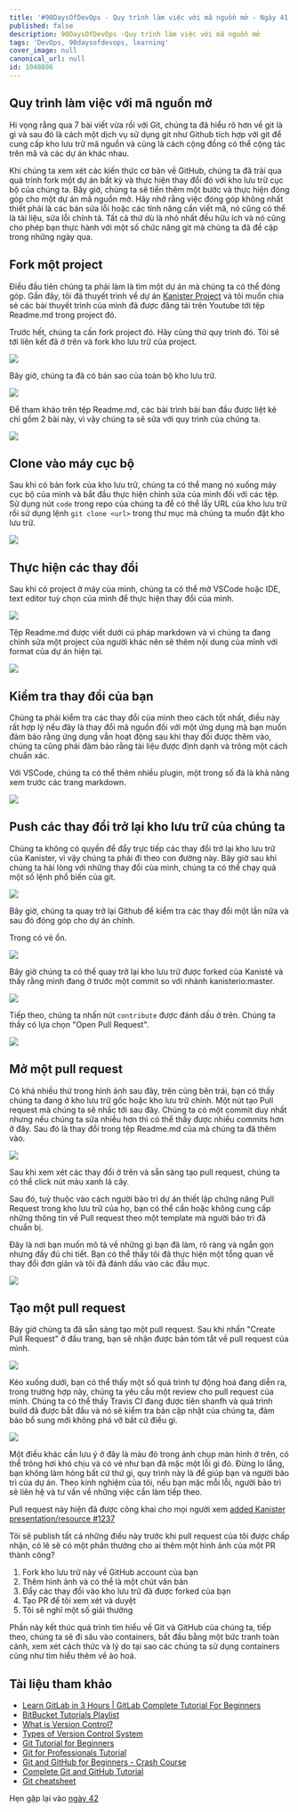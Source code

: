 ```yaml
---
title: '#90DaysOfDevOps - Quy trình làm việc với mã nguồn mở - Ngày 41'
published: false
description: 90DaysOfDevOps -Quy trình làm việc với mã nguồn mở
tags: 'DevOps, 90daysofdevops, learning'
cover_image: null
canonical_url: null
id: 1048806
---
```


## Quy trình làm việc với mã nguồn mở

Hi vọng rằng qua 7 bài viết vừa rồi với Git, chúng ta đã hiểu rõ hơn về git là gì và sau đó là cách một dịch vụ sử dụng git như Github tích hợp với git để cung cấp kho lưu trữ mã nguồn và cũng là cách cộng đồng có thể cộng tác trên mã và các dự án khác nhau. 

Khi chúng ta xem xét các kiến thức cơ bản về GitHub, chúng ta đã trải qua quá trình fork một dự án bất kỳ và thực hiện thay đổi đó với kho lưu trữ cục bộ của chúng ta. Bây giờ, chúng ta sẽ tiến thêm một bước và thực hiện đóng góp cho một dự án mã nguồn mở. Hãy nhớ rằng việc đóng góp không nhất thiết phải là các bản sửa lỗi hoặc các tính năng cần viết mã, nó cũng có thể là tài liệu, sửa lỗi chính tả. Tất cả thứ dù là nhỏ nhất đều hữu ích và nó cũng cho phép bạn thực hành với một số chức năng git mà chúng ta đã đề cập trong những ngày qua.

## Fork một project

Điều đầu tiên chúng ta phải làm là tìm một dự án mà chúng ta có thể đóng góp. Gần đây, tôi đã thuyết trình về dự án [Kanister Project](https://github.com/kanisterio/kanister) và tôi muốn chia sẻ các bài thuyết trình của mình đã được đăng tải trên Youtube tới tệp Readme.md trong project đó. 

Trước hết, chúng ta cần fork project đó. Hãy cùng thử quy trình đó. Tôi sẽ tới liên kết đã ở trên và fork kho lưu trữ của project.

![](../../Days/Images/Day41_Git1.png)

Bây giờ, chúng ta đã có bản sao của toàn bộ kho lưu trữ.

![](../../Days/Images/Day41_Git2.png)

Để tham khảo trên tệp Readme.md, các bài trình bài ban đầu được liệt kê chỉ gồm 2 bài này, vì vậy chúng ta sẽ sửa với quy trình của chúng ta.

![](../../Days/Images/Day41_Git3.png)

## Clone vào máy cục bộ

Sau khi có bản fork của kho lưu trữ, chúng ta có thể mang nó xuống máy cục bộ của mình và bắt đầu thực hiện chỉnh sửa của mình đối với các tệp. Sử dụng nút `code` trong repo của chúng ta để có thể lấy URL của kho lưu trữ rồi sử dụng lệnh `git clone <url>` trong thư mục mà chúng ta muốn đặt kho lưu trữ.

![](../../Days/Images/Day41_Git4.png)

## Thực hiện các thay đổi

Sau khi có project ở máy của mình, chúng ta có thể mở VSCode hoặc IDE, text editor tuỳ chọn của mình để thực hiện thay đổi của mình.

![](../../Days/Images/Day41_Git5.png)

Tệp Readme.md được viết dưới cú pháp markdown và vì chúng ta đang chỉnh sửa một project của người khác nên sẽ thêm nội dung của mình với format của dự án hiện tại.

![](../../Days/Images/Day41_Git6.png)

## Kiểm tra thay đổi của bạn


Chúng ta phải kiểm tra các thay đổi của mình theo cách tốt nhất, điều này rất hợp lý nếu đây là thay đổi mã nguồn đối với một ứng dụng mà bạn muốn đảm bảo rằng ứng dụng vẫn hoạt động sau khi thay đổi được thêm vào, chúng ta cũng phải đảm bảo rằng tài liệu được định dạnh và trông một cách chuẩn xác.

Với VSCode, chúng ta có thể thêm nhiều plugin, một trong số đá là khả năng xem trước các trang markdown.

![](../../Days/Images/Day41_Git7.png)

## Push các thay đổi trở lại kho lưu trữ của chúng ta

Chúng ta không có quyền để đẩy trực tiếp các thay đổi trở lại kho lưu trữ của Kanister, vì vậy chúng ta phải đi theo con đường này. Bây giờ sau khi chúng ta hài lòng với những thay đổi cùa mình, chúng ta có thể chạy quả một số lệnh phổ biến của git.

![](../../Days/Images/Day41_Git8.png)

Bây giờ, chúng ta quay trở lại Github để kiểm tra các thay đổi một lần nữa và sau đó đóng góp cho dự án chính.

Trong có vẻ ổn.

![](../../Days/Images/Day41_Git9.png)

Bây giờ chúng ta có thể quay trở lại kho lưu trữ được forked của Kanistẻ và thấy rằng mình đang ở trước một commit so với nhánh kanisterio:master.

![](../../Days/Images/Day41_Git10.png)

Tiếp theo, chúng ta nhấn nút `contribute` được đánh dấu ở trên. Chúng ta thấy có lựa chọn "Open Pull Request".

![](../../Days/Images/Day41_Git11.png)

## Mở một pull request

Có khá nhiều thứ trong hình ảnh sau đây, trên cùng bên trái, bạn có thấy chúng ta đang ở kho lưu trữ gốc hoặc kho lưu trữ chính. Một nút tạo Pull request mà chúng ta sẽ nhắc tới sau đây. Chúng ta có một commit duy nhất nhưng nếu chúng ta sửa nhiều hơn thì có thể thấy được nhiều commits hơn ở đây. Sau đó là thay đổi trong tệp Readme.md của mà chúng ta đã thêm vào.

![](../../Days/Images/Day41_Git12.png)


Sau khi xem xét các thay đổi ở trên và sẵn sàng tạo pull request, chúng ta có thể click nút màu xanh lá cây.

Sau đó, tuỳ thuộc vào cách người bảo trì dự án thiết lập chứng năng Pull Request trong kho lưu trữ của họ, bạn có thể cần hoặc không cung cấp những thông tin về Pull request theo một template mà người bảo trì đã chuẩn bị.

Đây là nơi bạn muốn mô tả về những gì bạn đã làm, rõ ràng và ngắn gọn nhưng đầy đủ chi tiết. Bạn có thể thấy tôi đã thực hiện một tổng quan về thay đổi đơn giản và tôi đã đánh dấu vào các đầu mục.

![](../../Days/Images/Day41_Git13.png)

## Tạo một pull request

Bây giờ chúng ta đã sẵn sàng tạo một pull request. Sau khi nhấn "Create Pull Request" ở đầu trang, bạn sẽ nhận được bản tóm tắt về pull request của mình.

![](../../Days/Images/Day41_Git14.png)

Kéo xuống dưới, bạn có thể thấy một số quá trình tự động hoá đang diễn ra, trong trường hợp này, chúng ta yêu cầu một review cho pull request của mình. Chúng ta có thể thấy Travis CI đang được tiên shanfh và quá trình build đã được bắt đầu và nó sẽ kiểm tra bản cập nhật của chúng ta, đảm bảo bổ sung mới không phá vỡ bất cứ điều gì.

![](../../Days/Images/Day41_Git15.png)

Một điều khác cần lưu ý ở đây là màu đỏ trong ảnh chụp màn hình ở trên, có thể trông hơi khó chịu và có vẻ như bạn đã mặc một lỗi gì đó. Đừng lo lắng, bạn không làm hỏng bất cứ thứ gì, quy trình này là để giúp bạn và người bảo trì của dự án. Theo kinh nghiệm của tôi, nếu bạn mặc mỗi lỗi, người bảo trì sẽ liên hệ và tư vấn về những việc cần làm tiếp theo.

Pull request này hiện đã được công khai cho mọi người xem [added Kanister presentation/resource #1237](https://github.com/kanisterio/kanister/pull/1237)

Tôi sẽ publish tất cả những điều này trước khi pull request của tôi được chấp nhận, có lẽ sẽ có một phần thưởng cho ai thêm một hình ảnh của một PR thành công?

1. Fork kho lưu trữ này về GitHub account của bạn
2. Thêm hình ảnh và có thể là một chút văn bản
3. Đẩy các thay đổi vào kho lưu trữ đã được forked của bạn
4. Tạo PR để tôi xem xét và duyệt
5. Tôi sẽ nghĩ một số giải thưởng

Phần này kết thúc quá trình tìm hiểu về Git và GitHub của chúng ta, tiếp theo, chúng ta sẽ đi sâu vào containers, bắt đầu bằng một bức tranh toàn cảnh, xem xét cách thức và lý do tại sao các chúng ta sử dụng containers cũng như tìm hiểu thêm về ảo hoá.

## Tài liệu tham khảo

- [Learn GitLab in 3 Hours | GitLab Complete Tutorial For Beginners](https://www.youtube.com/watch?v=8aV5AxJrHDg)
- [BitBucket Tutorials Playlist](https://www.youtube.com/watch?v=OMLh-5O6Ub8&list=PLaD4FvsFdarSyyGl3ooAm-ZyAllgw_AM5)
- [What is Version Control?](https://www.youtube.com/watch?v=Yc8sCSeMhi4)
- [Types of Version Control System](https://www.youtube.com/watch?v=kr62e_n6QuQ)
- [Git Tutorial for Beginners](https://www.youtube.com/watch?v=8JJ101D3knE&t=52s)
- [Git for Professionals Tutorial](https://www.youtube.com/watch?v=Uszj_k0DGsg)
- [Git and GitHub for Beginners - Crash Course](https://www.youtube.com/watch?v=RGOj5yH7evk&t=8s)
- [Complete Git and GitHub Tutorial](https://www.youtube.com/watch?v=apGV9Kg7ics)
- [Git cheatsheet](https://www.atlassian.com/git/tutorials/atlassian-git-cheatsheet)

Hẹn gặp lại vào [ngày 42](day42.md)
